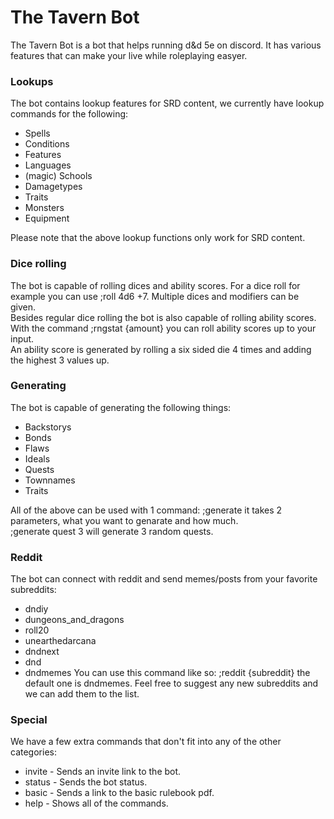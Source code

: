 # The Tavern Bot
The Tavern Bot is a bot that helps running d&d 5e on discord.
It has various features that can make your live while roleplaying easyer.

### Lookups
The bot contains lookup features for SRD content, we currently have lookup
commands for the following:
* Spells
* Conditions
* Features
* Languages
* (magic) Schools
* Damagetypes
* Traits
* Monsters
* Equipment

Please note that the above lookup functions only work for SRD content.

### Dice rolling
The bot is capable of rolling dices and ability scores.
For a dice roll for example you can use ;roll 4d6 +7.
Multiple dices and modifiers can be given. <br>
Besides regular dice rolling the bot is also capable of rolling ability scores.
With the command ;rngstat {amount} you can roll ability scores up to your input. <br>
An ability score is generated by rolling a six sided die 4 times and adding the highest 3 values up.

### Generating
The bot is capable of generating the following things:
* Backstorys
* Bonds
* Flaws
* Ideals
* Quests
* Townnames
* Traits

All of the above can be used with 1 command: ;generate it takes 2 parameters, what you want to genarate and how much. <br>
;generate quest 3 will generate 3 random quests.

### Reddit
The bot can connect with reddit and send memes/posts from your favorite subreddits:
* dndiy
* dungeons_and_dragons
* roll20
* unearthedarcana
* dndnext
* dnd
* dndmemes
You can use this command like so: ;reddit {subreddit} the default one is dndmemes. Feel free to suggest any new subreddits and we can add them to the list.

### Special
We have a few extra commands that don't fit into any of the other categories:
* invite - Sends an invite link to the bot.
* status - Sends the bot status.
* basic - Sends a link to the basic rulebook pdf.
* help - Shows all of the commands.
